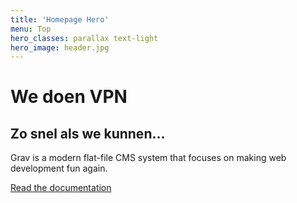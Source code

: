 ```yaml
---
title: 'Homepage Hero'
menu: Top
hero_classes: parallax text-light
hero_image: header.jpg
---
```


# We doen VPN
## Zo snel als we kunnen…

Grav is a modern flat-file CMS system that focuses on making web development fun again.

[Read the documentation](https://learn.getgrav.org?classes=btn,btn-primary,btn-lg&target=_blank)





